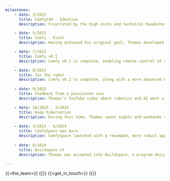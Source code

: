 ```yaml
---
milestones:
    - date: 3/2023
      title: ComfySSH - Ideation
      description: Frustrated by the high costs and technical headaches of screens in his cyberdeck builds, Thomas created ComfySSH. This innovative application makes cyberdeck projects cheaper, easier, more efficient, and higher quality.

    - date: 5/2023
      title: Comfy - Pivot
      description: Having achieved his original goal, Thomas developed a highly optimized wireless communication algorithm for robotics. Now, he aims to simplify all robotics projects with his new application, Comfy.

    - date: 7/2023
      title: Comfy v0.1
      description: Comfy v0.1 is complete, enabling remote control of a small RC car.

    - date: 8/2023
      title: Jax the robot
      description: Comfy v0.2 is complete, along with a more advanced RC car named Jax. Jax features powerful wheels and a top-mounted camera.
      
    - date: 9/2023
      title: Feedback from a passionate user
      description: Thomas's YouTube video about robotics and AI went viral. One viewer, Harooq, enthusiastically used the application and provided valuable feedback on how to improve its design for a modern audience.

    - date: 10/2023 - 3/2024
      title: Deep hibernation
      description: During this time, Thomas spent nights and weekends rebuilding the application for a better user experience. He dedicated significant effort to developing the website, creating YouTube content, and researching the makers and creators market to ensure Comfy was a worthwhile pursuit. During this period, Thomas and Harooq also became close friends.
    
    - date: 3/2024 - 5/2024
      title: ComfySpace was born
      description: ComfySpace launched with a revamped, more robust application that's appealing to makers. It also features a website with valuable robotics lessons and project documentation.
    
    - date: 6/2024
      title: Buildspace s5
      description: Thomas was accepted into Buildspace, a program designed to help people develop their ideas more effectively. During this time, Comfyspace experienced significant growth.

---
```

{{<the_team>}}
{{<milestone>}}
{{<get_in_touch>}}
{{<faq>}}